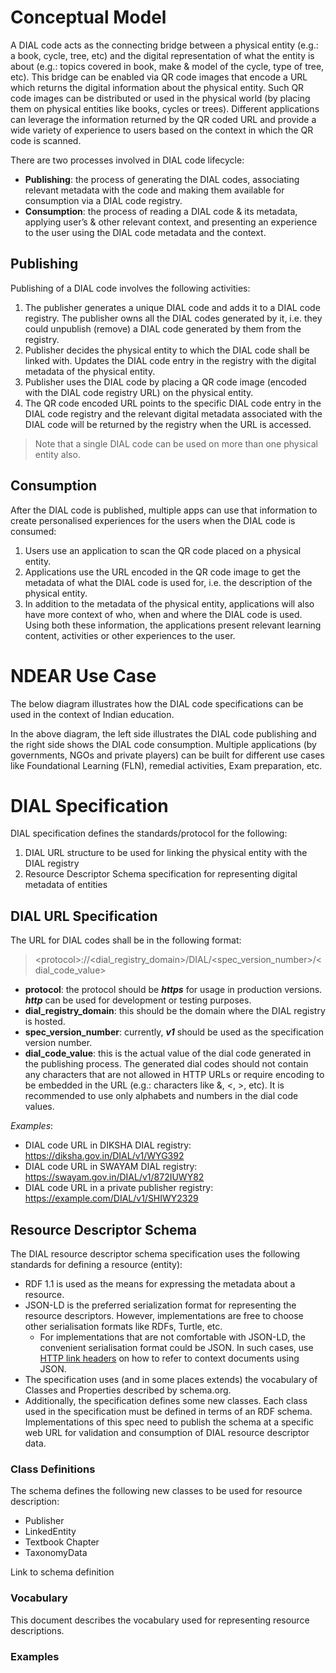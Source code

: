 # Conceptual Model
A DIAL code acts as the connecting bridge between a physical entity (e.g.: a book, cycle, tree, etc) and the digital representation of what the entity is about (e.g.: topics covered in book, make & model of the cycle, type of tree, etc). This bridge can be enabled via QR code images that encode a URL which returns the digital information about the physical entity. Such QR code images can be distributed or used in the physical world (by placing them on physical entities like books, cycles or trees). Different applications can leverage the information returned by the QR coded URL and provide a wide variety of experience to users based on the context in which the QR code is scanned.


There are two processes involved in DIAL code lifecycle:
- **Publishing**: the process of generating the DIAL codes, associating relevant metadata with the code and making them available for consumption via a DIAL code registry.
- **Consumption**: the process of reading a DIAL code & its metadata, applying user’s & other relevant context, and presenting an experience to the user using the DIAL code metadata and the context.

## Publishing
Publishing of a DIAL code involves the following activities:

1. The publisher generates a unique DIAL code and adds it to a DIAL code registry. The publisher owns all the DIAL codes generated by it, i.e. they could unpublish (remove) a DIAL code generated by them from the registry.
2. Publisher decides the physical entity to which the DIAL code shall be linked with. Updates the DIAL code entry in the registry with the digital metadata of the physical entity.
3. Publisher uses the DIAL code by placing a QR code image (encoded with the DIAL code registry URL) on the physical entity.
4. The QR code encoded URL points to the specific DIAL code entry in the DIAL code registry and the relevant digital metadata associated with the DIAL code will be returned by the registry when the URL is accessed. 

> Note that a single DIAL code can be used on more than one physical entity also.

## Consumption
After the DIAL code is published, multiple apps can use that information to create personalised experiences for the users when the DIAL code is consumed:

1. Users use an application to scan the QR code placed on a physical entity.
2. Applications use the URL encoded in the QR code image to get the metadata of what the DIAL code is used for, i.e. the description of the physical entity.
3. In addition to the metadata of the physical entity, applications will also have more context of who, when and where the DIAL code is used. Using both these information, the applications present relevant learning content, activities or other experiences to the user.

# NDEAR Use Case
The below diagram illustrates how the DIAL code specifications can be used in the context of Indian education.

In the above diagram, the left side illustrates the DIAL code publishing and the right side shows the DIAL code consumption. Multiple applications (by governments, NGOs and private players) can be built for different use cases like Foundational Learning (FLN), remedial activities, Exam preparation, etc.

# DIAL Specification
DIAL specification defines the standards/protocol for the following:

1. DIAL URL structure to be used for linking the physical entity with the DIAL registry 
2. Resource Descriptor Schema specification for representing digital metadata of entities  

## DIAL URL Specification
The URL for DIAL codes shall be in the following format:

> \<protocol>://<dial_registry_domain>/DIAL/<spec_version_number>/<dial_code_value> 

- **protocol**: the protocol should be _**https**_ for usage in production versions. _**http**_ can be used for development or testing purposes.
- **dial_registry_domain**: this should be the domain where the DIAL registry is hosted.
- **spec_version_number**: currently, _**v1**_ should be used as the specification version number.
- **dial_code_value**: this is the actual value of the dial code generated in the publishing process. The generated dial codes should not contain any characters that are not allowed in HTTP URLs or require encoding to be embedded in the URL (e.g.: characters like &, <, >, etc). It is recommended to use only alphabets and numbers in the dial code values.

_Examples_:
- DIAL code URL in DIKSHA DIAL registry: https://diksha.gov.in/DIAL/v1/WYG392
- DIAL code URL in SWAYAM DIAL registry: https://swayam.gov.in/DIAL/v1/872IUWY82
- DIAL code URL in a private publisher registry: https://example.com/DIAL/v1/SHIWY2329

## Resource Descriptor Schema
The DIAL resource descriptor schema specification uses the following standards for defining a resource (entity):

- RDF 1.1 is used as the means for expressing the metadata about a resource.
- JSON-LD is the preferred serialization format for representing the resource descriptors. However, implementations are free to choose other serialisation formats like RDFs, Turtle, etc.
  - For implementations that are not comfortable with JSON-LD, the convenient serialisation format could be JSON. In such cases, use [HTTP link headers](https://www.w3.org/TR/json-ld11/#interpreting-json-as-json-ld) on how to refer to context documents using JSON.
- The specification uses (and in some places extends) the vocabulary of Classes and Properties described by schema.org.
- Additionally, the specification defines some new classes. Each class used in the specification must be defined in terms of an RDF schema. Implementations of this spec need to publish the schema at a specific web URL for validation and consumption of DIAL resource descriptor data.

### Class Definitions
The schema defines the following new classes to be used for resource description:
- Publisher
- LinkedEntity
- Textbook Chapter
- TaxonomyData

Link to schema definition

### Vocabulary
This document describes the vocabulary used for representing resource descriptions.

### Examples


